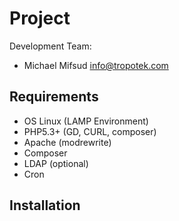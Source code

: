 Project
======

Development Team:

  - Michael Mifsud <info@tropotek.com>

Requirements
------------

 - OS Linux (LAMP Environment)
 - PHP5.3+ (GD, CURL, composer)
 - Apache (modrewrite)
 - Composer
 - LDAP (optional)
 - Cron
  
 

Installation
------------


